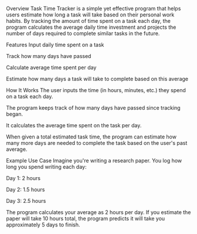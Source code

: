 Overview
Task Time Tracker is a simple yet effective program that helps users estimate how long a task will take based on their personal work habits. By tracking the amount of time spent on a task each day, the program calculates the average daily time investment and projects the number of days required to complete similar tasks in the future.

Features
Input daily time spent on a task

Track how many days have passed

Calculate average time spent per day

Estimate how many days a task will take to complete based on this average

How It Works
The user inputs the time (in hours, minutes, etc.) they spend on a task each day.

The program keeps track of how many days have passed since tracking began.

It calculates the average time spent on the task per day.

When given a total estimated task time, the program can estimate how many more days are needed to complete the task based on the user's past average.

Example Use Case
Imagine you're writing a research paper. You log how long you spend writing each day:

Day 1: 2 hours

Day 2: 1.5 hours

Day 3: 2.5 hours

The program calculates your average as 2 hours per day. If you estimate the paper will take 10 hours total, the program predicts it will take you approximately 5 days to finish.

